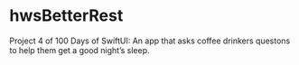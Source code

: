 # hwsBetterRest
Project 4 of 100 Days of SwiftUI: An app that asks coffee drinkers questons to help them get a good night’s sleep.
